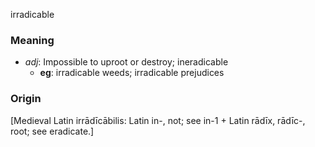 irradicable
### Meaning
+ _adj_: Impossible to uproot or destroy; ineradicable
    + __eg__: irradicable weeds; irradicable prejudices

### Origin

[Medieval Latin irrādīcābilis: Latin in-, not; see in-1 + Latin rādīx, rādīc-, root; see eradicate.]
